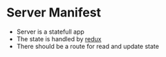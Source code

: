 # Server Manifest

- Server is a statefull app
- The state is handled by [redux](https://reduxjs.org)
- There should be a route for read and update state
